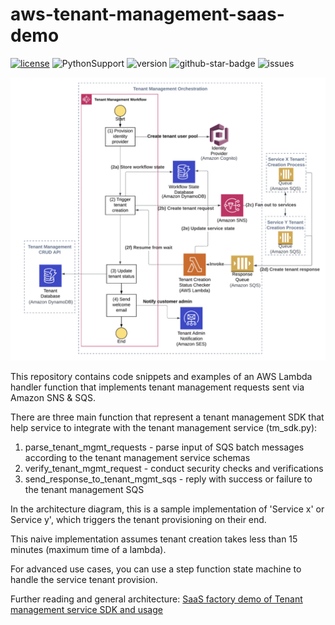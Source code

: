 # aws-tenant-management-saas-demo

[![license](https://img.shields.io/github/license/ran-isenberg/aws-tenant-management-saas-demo)](https://github.com/ran-isenberg/aws-tenant-management-saas-demo/blob/master/LICENSE)
![PythonSupport](https://img.shields.io/static/v1?label=python&message=3.10&color=blue?style=flat-square&logo=python)
![version](https://img.shields.io/github/v/release/ran-isenberg/aws-tenant-management-saas-demo)
![github-star-badge](https://img.shields.io/github/stars/ran-isenberg/aws-tenant-management-saas-demo.svg?style=social)
![issues](https://img.shields.io/github/issues/ran-isenberg/aws-tenant-management-saas-demo)

![alt text](https://github.com/ran-isenberg/aws-tenant-management-saas-demo/blob/main/architecture.png?raw=true)

This repository contains code snippets and examples of an AWS Lambda handler function that implements tenant management requests sent via Amazon SNS & SQS.

There are three main function that represent a tenant management SDK that help service to integrate with the tenant management service (tm_sdk.py):
1. parse_tenant_mgmt_requests - parse input of SQS batch messages according to the tenant management service schemas
2. verify_tenant_mgmt_request - conduct security checks and verifications
3. send_response_to_tenant_mgmt_sqs - reply with success or failure to the tenant management SQS

In the architecture diagram, this is a sample implementation of 'Service x' or Service y', which triggers the tenant provisioning on their end.

This naive implementation assumes tenant creation takes less than 15 minutes (maximum time of a lambda).

For advanced use cases, you can use a step function state machine to handle the service tenant provision.

Further reading and general architecture: [SaaS factory demo of Tenant management service SDK and usage](https://aws.amazon.com/blogs/apn/how-cyberark-built-tenant-management-service-for-its-saas-offering/)
